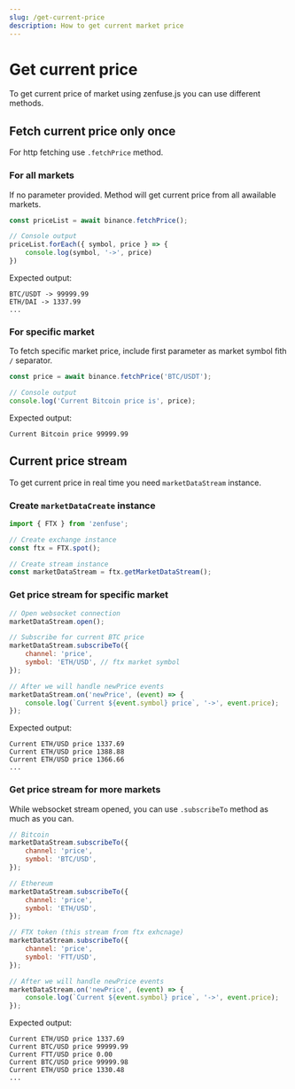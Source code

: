 ```yaml
---
slug: /get-current-price
description: How to get current market price
---
```


# Get current price

To get current price of market using zenfuse.js you can use different methods.

## Fetch current price only once

For http fetching use `.fetchPrice` method.

### For all markets

If no parameter provided. Method will get current price from all awailable markets.

```js
const priceList = await binance.fetchPrice();

// Console output
priceList.forEach({ symbol, price } => {
    console.log(symbol, '->', price)
})
```

Expected output:

```
BTC/USDT -> 99999.99
ETH/DAI -> 1337.99
...
```

### For specific market

To fetch specific market price, include first parameter as market symbol fith `/` separator.

```js
const price = await binance.fetchPrice('BTC/USDT');

// Console output
console.log('Current Bitcoin price is', price);
```

Expected output:

```
Current Bitcoin price 99999.99
```

## Current price stream

To get current price in real time you need `marketDataStream` instance.

### Create `marketDataCreate` instance

```js
import { FTX } from 'zenfuse';

// Create exchange instance
const ftx = FTX.spot();

// Create stream instance
const marketDataStream = ftx.getMarketDataStream();
```

### Get price stream for specific market

```js
// Open websocket connection
marketDataStream.open();

// Subscribe for current BTC price
marketDataStream.subscribeTo({
    channel: 'price',
    symbol: 'ETH/USD', // ftx market symbol
});

// After we will handle newPrice events
marketDataStream.on('newPrice', (event) => {
    console.log(`Current ${event.symbol} price`, '->', event.price);
});
```

Expected output:

```
Current ETH/USD price 1337.69
Current ETH/USD price 1388.88
Current ETH/USD price 1366.66
...
```

### Get price stream for more markets

While websocket stream opened, you can use `.subscribeTo` method as much as you can.

```js
// Bitcoin
marketDataStream.subscribeTo({
    channel: 'price',
    symbol: 'BTC/USD',
});

// Ethereum
marketDataStream.subscribeTo({
    channel: 'price',
    symbol: 'ETH/USD',
});

// FTX token (this stream from ftx exhcnage)
marketDataStream.subscribeTo({
    channel: 'price',
    symbol: 'FTT/USD',
});

// After we will handle newPrice events
marketDataStream.on('newPrice', (event) => {
    console.log(`Current ${event.symbol} price`, '->', event.price);
});
```

Expected output:

```
Current ETH/USD price 1337.69
Current BTC/USD price 99999.99
Current FTT/USD price 0.00
Current BTC/USD price 99999.98
Current ETH/USD price 1330.48
...
```
